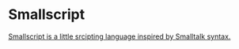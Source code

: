 # Smallscript
[Smallscript is a little srcipting language inspired by Smalltalk syntax.](https://www.codeproject.com/Articles/5373567/Smallscript-A-Smalltalk-Inspired-Scripting-Languag)
